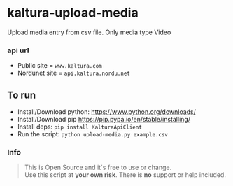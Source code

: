 # kaltura-upload-media
Upload media entry from csv file. Only media type Video

### api url
* Public site = `www.kaltura.com`
* Nordunet site = `api.kaltura.nordu.net`

## To run
* Install/Download python:
https://www.python.org/downloads/
* Install/Download pip
https://pip.pypa.io/en/stable/installing/
* Install deps:
`pip install KalturaApiClient`
* Run the script:
`python upload-media.py example.csv`

### Info
>This is Open Source and it´s free to use or change.\
Use this script at **your own risk**. There is **no** support or help included.
